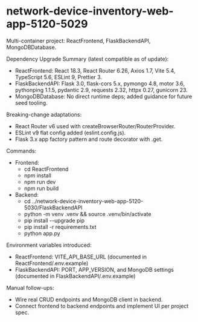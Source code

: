 # network-device-inventory-web-app-5120-5029

Multi-container project: ReactFrontend, FlaskBackendAPI, MongoDBDatabase.

Dependency Upgrade Summary (latest compatible as of update):
- ReactFrontend: React 18.3, React Router 6.26, Axios 1.7, Vite 5.4, TypeScript 5.6, ESLint 9, Prettier 3.
- FlaskBackendAPI: Flask 3.0, flask-cors 5.x, pymongo 4.8, motor 3.6, pythonping 1.1.5, pydantic 2.9, requests 2.32, httpx 0.27, gunicorn 23.
- MongoDBDatabase: No direct runtime deps; added guidance for future seed tooling.

Breaking-change adaptations:
- React Router v6 used with createBrowserRouter/RouterProvider.
- ESLint v9 flat config added (eslint.config.js).
- Flask 3.x app factory pattern and route decorator with .get.

Commands:
- Frontend:
  - cd ReactFrontend
  - npm install
  - npm run dev
  - npm run build
- Backend:
  - cd ../network-device-inventory-web-app-5120-5030/FlaskBackendAPI
  - python -m venv .venv && source .venv/bin/activate
  - pip install --upgrade pip
  - pip install -r requirements.txt
  - python app.py

Environment variables introduced:
- ReactFrontend: VITE_API_BASE_URL (documented in ReactFrontend/.env.example)
- FlaskBackendAPI: PORT, APP_VERSION, and MongoDB settings (documented in FlaskBackendAPI/.env.example)

Manual follow-ups:
- Wire real CRUD endpoints and MongoDB client in backend.
- Connect frontend to backend endpoints and implement UI per project spec.
